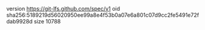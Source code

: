 version https://git-lfs.github.com/spec/v1
oid sha256:5189219d56020950ee99a8e4f53b0a07e6a801c07d9cc2fe5491e72fdab9928d
size 10788
